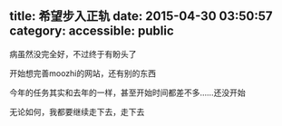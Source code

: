 title: 希望步入正轨
date: 2015-04-30 03:50:57
category: 
accessible: public
---

病虽然没完全好，不过终于有盼头了

开始想完善moozhi的网站，还有别的东西

今年的任务其实和去年的一样，甚至开始时间都差不多……还没开始

无论如何，我都要继续走下去，走下去